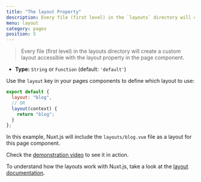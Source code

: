 ```yaml
---
title: "The layout Property"
description: Every file (first level) in the `layouts` directory will create a custom layout accessible with the layout property in the page component.
menu: layout
category: pages
position: 5
---
```


> Every file (first level) in the layouts directory will create a custom layout accessible with the layout property in the page component.

- **Type:** `String` or `Function` (default: `'default'`)

Use the `layout` key in your pages components to define which layout to use:

```js
export default {
  layout: "blog",
  // OR
  layout(context) {
    return "blog";
  }
};
```

In this example, Nuxt.js will include the `layouts/blog.vue` file as a layout for this page component.

Check the [demonstration video](https://www.youtube.com/watch?v=YOKnSTp7d38) to see it in action.

To understand how the layouts work with Nuxt.js, take a look at the [layout documentation](/guide/views#layouts).
